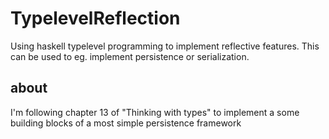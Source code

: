# TypelevelReflection
Using haskell typelevel programming to implement reflective features. This can be used to eg. implement persistence or serialization.

## about

I'm following chapter 13 of "Thinking with types" to implement a some building blocks of a most simple persistence framework 
